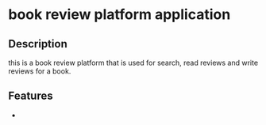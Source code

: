 # book review platform application
## Description
this is a book review platform that is used for search, read reviews and write reviews for a book.

## Features

-